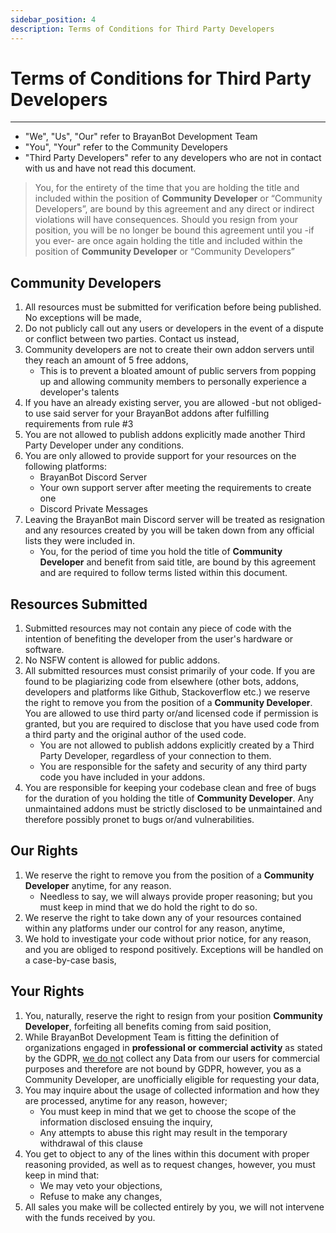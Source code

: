 ```yaml
---
sidebar_position: 4
description: Terms of Conditions for Third Party Developers
---
```


# Terms of Conditions for Third Party Developers

---

- "We", "Us", "Our" refer to BrayanBot Development Team
- "You", "Your" refer to the Community Developers
- "Third Party Developers" refer to any developers who are not in contact with us and have not read this document.

> You, for the entirety of the time that you are holding the title and included within the position of **Community Developer** or “Community Developers”, are bound by this agreement and any direct or indirect violations will have consequences. Should you resign from your position, you will be no longer be bound this agreement until you -if you ever- are once again holding the title and included within the position of **Community Developer** or “Community Developers”

## Community Developers

1. All resources must be submitted for verification before being published. No exceptions will be made,
2. Do not publicly call out any users or developers in the event of a dispute or conflict between two parties. Contact us instead,
3. Community developers are not to create their own addon servers until they reach an amount of 5 free addons,
   - This is to prevent a bloated amount of public servers from popping up and allowing community members to personally experience a developer's talents
4. If you have an already existing server, you are allowed -but not obliged- to use said server for your BrayanBot addons after fulfilling requirements from rule #3
5. You are not allowed to publish addons explicitly made another Third Party Developer under any conditions.
6. You are only allowed to provide support for your resources on the following platforms:
   - BrayanBot Discord Server
   - Your own support server after meeting the requirements to create one
   - Discord Private Messages
7. Leaving the BrayanBot main Discord server will be treated as resignation and any resources created by you will be taken down from any official lists they were included in.
   - You, for the period of time you hold the title of **Community Developer** and benefit from said title, are bound by this agreement and are required to follow terms listed within this document.

## Resources Submitted

1. Submitted resources may not contain any piece of code with the intention of benefiting the developer from the user's hardware or software.
2. No NSFW content is allowed for public addons.
3. All submitted resources must consist primarily of your code. If you are found to be plagiarizing code from elsewhere (other bots, addons, developers and platforms like Github, Stackoverflow etc.) we reserve the right to remove you from the position of a **Community Developer**. You are allowed to use third party or/and licensed code if permission is granted, but you are required to disclose that you have used code from a third party and the original author of the used code.
   - You are not allowed to publish addons explicitly created by a Third Party Developer, regardless of your connection to them.
   - You are responsible for the safety and security of any third party code you have included in your addons.
4. You are responsible for keeping your codebase clean and free of bugs for the duration of you holding the title of **Community Developer**. Any unmaintained addons must be strictly disclosed to be unmaintained and therefore possibly pronet to bugs or/and vulnerabilities.

## Our Rights

1. We reserve the right to remove you from the position of a **Community Developer** anytime, for any reason.
   - Needless to say, we will always provide proper reasoning; but you must keep in mind that we do hold the right to do so.
2. We reserve the right to take down any of your resources contained within any platforms under our control for any reason, anytime,
3. We hold to investigate your code without prior notice, for any reason, and you are obliged to respond positively. Exceptions will be handled on a case-by-case basis,

## Your Rights

1. You, naturally, reserve the right to resign from your position **Community Developer**, forfeiting all benefits coming from said position,
2. While BrayanBot Development Team is fitting the definition of organizations engaged in **professional or commercial activity** as stated by the GDPR, <u>we do not</u> collect any Data from our users for commercial purposes and therefore are not bound by GDPR, however, you as a Community Developer, are unofficially eligible for requesting your data,
3. You may inquire about the usage of collected information and how they are processed, anytime for any reason, however;
   - You must keep in mind that we get to choose the scope of the information disclosed ensuing the inquiry,
   - Any attempts to abuse this right may result in the temporary withdrawal of this clause
4. You get to object to any of the lines within this document with proper reasoning provided, as well as to request changes, however, you must keep in mind that:
   - We may veto your objections,
   - Refuse to make any changes,
5. All sales you make will be collected entirely by you, we will not intervene with the funds received by you.
